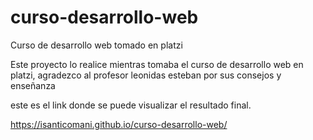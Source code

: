 # curso-desarrollo-web
Curso de desarrollo web tomado en platzi

Este proyecto lo realice mientras tomaba el curso de desarrollo web en platzi, agradezco al profesor 
leonidas esteban por sus consejos y enseñanza

este es el link donde se puede visualizar el resultado final.

https://isanticomani.github.io/curso-desarrollo-web/

